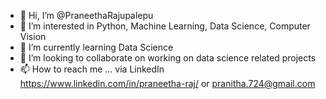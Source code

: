 - 👋 Hi, I’m @PraneethaRajupalepu
- 👀 I’m interested in Python, Machine Learning, Data Science, Computer Vision
- 🌱 I’m currently learning Data Science
- 💞️ I’m looking to collaborate on working on data science related projects
- 📫 How to reach me ... via LinkedIn https://www.linkedin.com/in/praneetha-raj/ or pranitha.724@gmail.com

<!---
Previously i worked on certain Data science projects.

I addressed the problem of ATR (Automatic Target Recognition) in airborne sensor systems involving SAR sensors, 
using relevant Deep Learning algorithms and also addressed the problem of identifying natural or man-made disasters of Oil spill by applying Deep Learning algorithms 
to segment SAR images. 

I also proposed architecture of a deep learning algorithm for military air traffic control interrogation systems, Identification Friend or Foe to identify IFF mode code.

My published research papers:
SAR IMAGE CLASSIFICATION USING TRANSFER LEARNING | Data Science, Machine learning, Tensorflow, OpenCV, Python.
icort.in/pdf/IC-Final-2021.pdf

A hybrid framework for detection of diseases in apple and tomato crops with deep feed forward neural network, 
International Journal of Sustainable Agricultural Management and Informatics. 
https://www.inderscienceonline.com/doi/abs/10.1504/IJSAMI.2018.099222
--->
